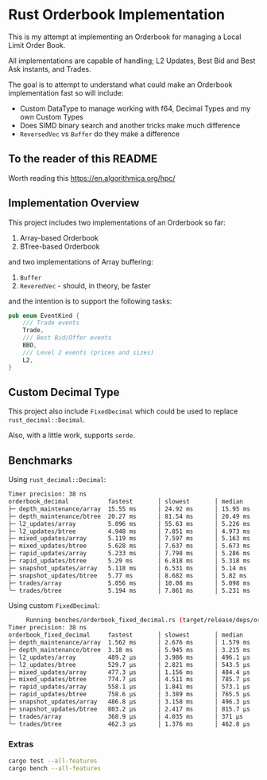 # Rust Orderbook Implementation

This is my attempt at implementing an Orderbook for managing a Local Limit Order Book.

All implementations are capable of handling; L2 Updates, Best Bid and Best Ask instants, and Trades.

The goal is to attempt to understand what could make an Orderbook implementation fast so will include:

- Custom DataType to manage working with f64, Decimal Types and my own Custom Types
- Does SIMD binary search and another tricks make much difference
- `ReversedVec` vs `Buffer` do they make a difference

## To the reader of this README

Worth reading this <https://en.algorithmica.org/hpc/>

## Implementation Overview

This project includes two implementations of an Orderbook so far:

1. Array-based Orderbook
2. BTree-based Orderbook

and two implementations of Array buffering:

1. `Buffer`
2. `ReveredVec` - should, in theory, be faster

and the intention is to support the following tasks:

```rust
pub enum EventKind {
    /// Trade events
    Trade,
    /// Best Bid/Offer events
    BBO,
    /// Level 2 events (prices and sizes)
    L2,
}
```

## Custom Decimal Type

This project also include `FixedDecimal` which could be used to replace `rust_decimal::Decimal`.

Also, with a little work, supports `serde`.

## Benchmarks

Using `rust_decimal::Decimal`:

```bash
Timer precision: 38 ns
orderbook_decimal           fastest       │ slowest       │ median        │ mean          │ samples │ iters
├─ depth_maintenance/array  15.55 ms      │ 24.92 ms      │ 15.95 ms      │ 16.37 ms      │ 100     │ 100
├─ depth_maintenance/btree  20.27 ms      │ 81.54 ms      │ 20.49 ms      │ 21.99 ms      │ 100     │ 100
├─ l2_updates/array         5.096 ms      │ 55.63 ms      │ 5.226 ms      │ 6.477 ms      │ 100     │ 100
├─ l2_updates/btree         4.948 ms      │ 7.851 ms      │ 4.973 ms      │ 5.059 ms      │ 100     │ 100
├─ mixed_updates/array      5.119 ms      │ 7.597 ms      │ 5.163 ms      │ 5.322 ms      │ 100     │ 100
├─ mixed_updates/btree      5.628 ms      │ 7.637 ms      │ 5.673 ms      │ 5.841 ms      │ 100     │ 100
├─ rapid_updates/array      5.233 ms      │ 7.798 ms      │ 5.286 ms      │ 5.546 ms      │ 100     │ 100
├─ rapid_updates/btree      5.29 ms       │ 6.818 ms      │ 5.318 ms      │ 5.427 ms      │ 100     │ 100
├─ snapshot_updates/array   5.118 ms      │ 6.531 ms      │ 5.14 ms       │ 5.247 ms      │ 100     │ 100
├─ snapshot_updates/btree   5.77 ms       │ 8.682 ms      │ 5.82 ms       │ 5.966 ms      │ 100     │ 100
├─ trades/array             5.056 ms      │ 10.08 ms      │ 5.098 ms      │ 5.267 ms      │ 100     │ 100
╰─ trades/btree             5.194 ms      │ 7.861 ms      │ 5.231 ms      │ 5.352 ms      │ 100     │ 100
```

Using custom `FixedDecimal`:

```bash
     Running benches/orderbook_fixed_decimal.rs (target/release/deps/orderbook_fixed_decimal-898d9311a58564a5)
Timer precision: 38 ns
orderbook_fixed_decimal     fastest       │ slowest       │ median        │ mean          │ samples │ iters
├─ depth_maintenance/array  1.562 ms      │ 2.676 ms      │ 1.579 ms      │ 1.617 ms      │ 100     │ 100
├─ depth_maintenance/btree  3.18 ms       │ 5.945 ms      │ 3.215 ms      │ 3.305 ms      │ 100     │ 100
├─ l2_updates/array         489.2 µs      │ 3.986 ms      │ 496.1 µs      │ 625.7 µs      │ 100     │ 100
├─ l2_updates/btree         529.7 µs      │ 2.821 ms      │ 543.5 µs      │ 625 µs        │ 100     │ 100
├─ mixed_updates/array      477.3 µs      │ 1.156 ms      │ 484.4 µs      │ 521.6 µs      │ 100     │ 100
├─ mixed_updates/btree      774.7 µs      │ 4.511 ms      │ 785.7 µs      │ 879.8 µs      │ 100     │ 100
├─ rapid_updates/array      558.1 µs      │ 1.841 ms      │ 573.1 µs      │ 651.6 µs      │ 100     │ 100
├─ rapid_updates/btree      758.6 µs      │ 3.389 ms      │ 765.5 µs      │ 835.9 µs      │ 100     │ 100
├─ snapshot_updates/array   486.8 µs      │ 3.158 ms      │ 496.3 µs      │ 559.3 µs      │ 100     │ 100
├─ snapshot_updates/btree   803.2 µs      │ 2.417 ms      │ 815.7 µs      │ 887.2 µs      │ 100     │ 100
├─ trades/array             368.9 µs      │ 4.035 ms      │ 371 µs        │ 432.3 µs      │ 100     │ 100
╰─ trades/btree             462.3 µs      │ 1.376 ms      │ 462.8 µs      │ 510.5 µs      │ 100     │ 100
```

### Extras

```bash
cargo test --all-features
cargo bench --all-features
```
